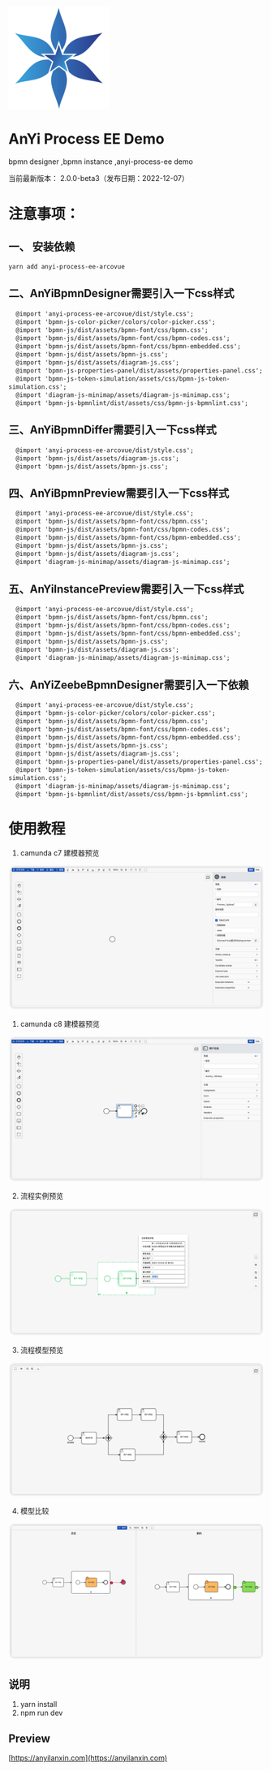 
<img src="./public/logo.png"  height="200" width="200">

AnYi Process EE Demo
===============
bpmn designer ,bpmn instance ,anyi-process-ee demo

当前最新版本： 2.0.0-beta3（发布日期：2022-12-07）

# 注意事项：
## 一、 安装依赖
```
yarn add anyi-process-ee-arcovue
```
## 二、AnYiBpmnDesigner需要引入一下css样式
```
  @import 'anyi-process-ee-arcovue/dist/style.css';
  @import 'bpmn-js-color-picker/colors/color-picker.css';
  @import 'bpmn-js/dist/assets/bpmn-font/css/bpmn.css';
  @import 'bpmn-js/dist/assets/bpmn-font/css/bpmn-codes.css';
  @import 'bpmn-js/dist/assets/bpmn-font/css/bpmn-embedded.css';
  @import 'bpmn-js/dist/assets/bpmn-js.css';
  @import 'bpmn-js/dist/assets/diagram-js.css';
  @import 'bpmn-js-properties-panel/dist/assets/properties-panel.css';
  @import 'bpmn-js-token-simulation/assets/css/bpmn-js-token-simulation.css';
  @import 'diagram-js-minimap/assets/diagram-js-minimap.css';
  @import 'bpmn-js-bpmnlint/dist/assets/css/bpmn-js-bpmnlint.css';
```

## 三、AnYiBpmnDiffer需要引入一下css样式
```
  @import 'anyi-process-ee-arcovue/dist/style.css';
  @import 'bpmn-js/dist/assets/diagram-js.css';
  @import 'bpmn-js/dist/assets/bpmn-js.css';
```

## 四、AnYiBpmnPreview需要引入一下css样式
```
  @import 'anyi-process-ee-arcovue/dist/style.css';
  @import 'bpmn-js/dist/assets/bpmn-font/css/bpmn.css';
  @import 'bpmn-js/dist/assets/bpmn-font/css/bpmn-codes.css';
  @import 'bpmn-js/dist/assets/bpmn-font/css/bpmn-embedded.css';
  @import 'bpmn-js/dist/assets/bpmn-js.css';
  @import 'bpmn-js/dist/assets/diagram-js.css';
  @import 'diagram-js-minimap/assets/diagram-js-minimap.css';

```

## 五、AnYiInstancePreview需要引入一下css样式
```
  @import 'anyi-process-ee-arcovue/dist/style.css';
  @import 'bpmn-js/dist/assets/bpmn-font/css/bpmn.css';
  @import 'bpmn-js/dist/assets/bpmn-font/css/bpmn-codes.css';
  @import 'bpmn-js/dist/assets/bpmn-font/css/bpmn-embedded.css';
  @import 'bpmn-js/dist/assets/bpmn-js.css';
  @import 'bpmn-js/dist/assets/diagram-js.css';
  @import 'diagram-js-minimap/assets/diagram-js-minimap.css';
```
## 六、AnYiZeebeBpmnDesigner需要引入一下依赖
```
  @import 'anyi-process-ee-arcovue/dist/style.css';
  @import 'bpmn-js-color-picker/colors/color-picker.css';
  @import 'bpmn-js/dist/assets/bpmn-font/css/bpmn.css';
  @import 'bpmn-js/dist/assets/bpmn-font/css/bpmn-codes.css';
  @import 'bpmn-js/dist/assets/bpmn-font/css/bpmn-embedded.css';
  @import 'bpmn-js/dist/assets/bpmn-js.css';
  @import 'bpmn-js/dist/assets/diagram-js.css';
  @import 'bpmn-js-properties-panel/dist/assets/properties-panel.css';
  @import 'bpmn-js-token-simulation/assets/css/bpmn-js-token-simulation.css';
  @import 'diagram-js-minimap/assets/diagram-js-minimap.css';
  @import 'bpmn-js-bpmnlint/dist/assets/css/bpmn-js-bpmnlint.css';
```
# 使用教程
1. camunda c7 建模器预览

<img src="./public/demo1.png">

1. camunda c8 建模器预览

<img src="./public/demo1-1.png">

2. 流程实例预览

<img src="./public/demo2.png">

3. 流程模型预览

<img src="./public/demo3.png">

4. 模型比较
   
<img src="./public/demo4.png">

说明
-----------------------------------

1. yarn install
2. npm run dev

Preview
-----------------------------------
[https://anyilanxin.com](https://anyilanxin.com)
